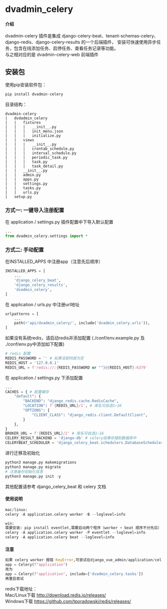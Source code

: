 # dvadmin_celery

#### 介绍
dvadmin-celery 插件是集成 django-celery-beat、tenant-schemas-celery、django-redis、django-celery-results 的一个后端插件，
安装可快速使用异步任务，包含在线添加任务、启停任务、查看任务记录等功能。<br>
与之相对应的是 dvadmin-celery-web 前端插件

## 安装包

使用pip安装软件包：

```python
pip install dvadmin-celery
```

目录结构：<br>
```
dvadmin-celery
|   dvdadmin_celery
|   |   fixtures
|   |   |   __init__.py
|   |   |   init_menu.json
|   |   |   initialize.py
|   |   views
|   |   |   __init__.py
|   |   |   crontab_schedule.py
|   |   |   interval_schedule.py
|   |   |   periodic_task.py
|   |   |   task.py
|   |   |   task_detail.py
|   |   __init__.py
|   |   admin.py
|   |   apps.py
|   |   settings.py
|   |   tasks.py
|   |   urls.py
|   setup.py
```

### 方式一: 一键导入注册配置
在 application / settings.py 插件配置中下导入默认配置
```python
...
from dvadmin_celery.settings import *
```
### 方式二: 手动配置
在INSTALLED_APPS 中注册app（注意先后顺序）

```python
INSTALLED_APPS = [
    ...
    'django_celery_beat',
    'django_celery_results',
    'dvadmin_celery',
]
```

在 application / urls.py 中注册url地址

```python
urlpatterns = [
    ...
    path(r'api/dvadmin_celery/', include('dvadmin_celery.urls')),
]
```

如果没有系统redis，请启动redis并添加配置 (./conf/env.example.py 及 ./conf/env.py中添加如下配置)

```python
# redis 配置
REDIS_PASSWORD = '' # 如果没密码就为空
REDIS_HOST = '127.0.0.1'
REDIS_URL = f'redis://:{REDIS_PASSWORD or ""}@{REDIS_HOST}:6379'

```

在 application / settings.py 下添加配置

```python
...
CACHES = { # 配置缓存
    "default": {
        "BACKEND": "django_redis.cache.RedisCache",
        "LOCATION": f'{REDIS_URL}/1', # 库名可自选1~16
        "OPTIONS": {
            "CLIENT_CLASS": "django_redis.client.DefaultClient",
        }
    },
}
BROKER_URL = f'{REDIS_URL}/2' # 库名可自选1~16
CELERY_RESULT_BACKEND = 'django-db' # celery结果存储到数据库中
CELERYBEAT_SCHEDULER = 'django_celery_beat.schedulers.DatabaseScheduler'  # Backend数据库
```

进行迁移及初始化
```python
python3 manage.py makemigrations 
python3 manage.py migrate 
# 注意备份初始化信息
python3 manage.py init -y 
```

其他配置请参考 django_celery_beat 和 celery 文档

#### 使用说明

``` python
mac/linux:
celery -A application.celery worker -B --loglevel=info

win:
需要安装: pip install eventlet,需要启动两个程序（worker + beat 顺序不分先后）
celery -A application.celery worker -P eventlet --loglevel=info
celery -A application.celery beat --loglevel=info
```

#### 注意
``` python
如果 celery worker 报错 KeyError,可尝试在django_vue_admin/application/celery.py文件里将
app = Celery(f"application")
改为
app = Celery(f"application", include=['dvadmin_celery.tasks'])
再重启尝试
```
redis下载地址：<br>
Mac/Linux下载 http://download.redis.io/releases/ <br>
Windows下载 https://github.com/tporadowski/redis/releases/ <br>
